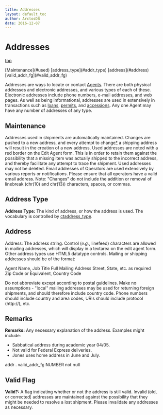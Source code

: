 ```yaml
---
title: Addresses
layout: default_toc
author: ArctosDB
date: 2016-12-07
---
```


# Addresses

<a class="infoLink" name="top"></a>[top](#top)

<div class="anchors">
[Maintenance](#used) 
[address_type](#addr_type) 
[address](#address) 
[valid_addr_fg](#valid_addr_fg)
</div>

Addresses are ways to locate or contact [Agents](../agent). There are both physical addresses and electronic addresses, and various types of each of these. Electronic addresses include phone numbers, e-mail addresses, and web pages. As well as being informational, addresses are used in extensively in transactions such as [loans](../loan), [permits](../permit), and [accessions](../accession). Any one Agent may have any number of addresses of any type.

## Maintenance

<a name="used"></a>Addresses used in shipments are automatically maintained. Changes are pushed to a new address, and every attempt to change[*](#change) a shipping address will result in the creation of a new address. Used addresses are noted with a red border on the Edit Agent form. This is in order to retain them against the possibility that a missing item was actually shipped to the incorrect address, and thereby facilitate any attempt to trace the shipment. Used addresses may not be deleted. Email addresses of Operators are used extensively by various reports or notifications. Please ensure that all operators have a valid email address. <a name="change"></a>Note: "Changes" do not include the addition or removal of linebreak (chr(10) and chr(13)) characters, spaces, or commas.

## Address Type

**Address Type:** The kind of address, or how the address is used. The vocabulary is controlled by [ctaddress_type](http://arctos.database.museum/info/ctDocumentation.cfm?table=ctaddress_type).

## Address

Address: The address string. Control (_e.g._, linefeed) characters are allowed in mailing addresses, which will display in a textarea on the edit agent form. Other address types use HTML5 datatype controls. Mailing or shipping addresses should be of the format:

Agent Name, Job Title Full Mailing Address Street, State, etc. as required Zip Code or Equivalent, Country Code

Do not abbreviate except according to postal guidelines. Make no assumptions - "local" mailing addresses may be used for returning foreign shipments, and should therefore include country code. Phone numbers should include country and area codes, URIs should include protocol (http://), etc.

## Remarks

**Remarks:** Any necessary explanation of the address. Examples might include:

*   Sabbatical address during academic year 04/05.
*   Not valid for Federal Express deliveries.
*   Jones uses home address in June and July.

<div class="fldDef">addr . valid_addr_fg NUMBER not null</div>

## [](#top)Valid Flag

**Valid?:** A flag indicating whether or not the address is still valid. Invalid (old, or corrected) addresses are maintained against the possibility that they might be needed to resolve a lost shipment. Please invalidate any addresses as necessary.